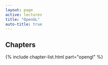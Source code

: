 ```yaml
---
layout: page
active: lectures
title: "OpenGL"
auto-title: true
---
```


## Chapters

{% include chapter-list.html part="opengl" %}

